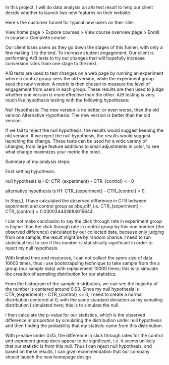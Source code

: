 In this project, I will do data analysis on a/b test result to help our client decide whether to launch two new features on their website.

Here's the customer funnel for typical new users on their site:

View home page > Explore courses > View course overview page > Enroll in course > Complete course

Our client loses users as they go down the stages of this funnel, with only a few making it to the end. To increase student engagement, Our client is performing A/B tests to try out changes that will hopefully increase conversion rates from one stage to the next.

A/B tests are used to test changes on a web page by running an experiment where a control group sees the old version, while the experiment group sees the new version. A metric is then chosen to measure the level of engagement from users in each group. These results are then used to judge whether one version is more effective than the other. A/B testing is very much like hypothesis testing with the following hypotheses:

Null Hypothesis: The new version is no better, or even worse, than the old version
Alternative Hypothesis: The new version is better than the old version

If we fail to reject the null hypothesis, the results would suggest keeping the old version. If we reject the null hypothesis, the results would suggest launching the change. These tests can be used for a wide variety of changes, from large feature additions to small adjustments in color, to see what change maximizes your metric the most.

Summary of my analysis steps:

First setting hypothesis:

null hypothesis is H0: CTR_{experiment} - CTR_{control} <= 0

alternative hypothesis is H1: CTR_{experiment} - CTR_{control} > 0.

In Step_1, I have calculated the observed difference in CTR between experiment and control group as obs_diff, i.e. CTR_{experiment} - CTR_{control} = 0.030034443684015644.

I can not make conclusion to say the click through rate in experiment group is higher than the click through rate in control group by this one number (the observed difference) calculated by our collected data, because only judging from one sample, the result might be by random chance. I need to run statistical test to see if this number is statistically significant in order to reject my null hypothesis.

With limited time and resources, I can not collect the same size of data 10000 times, thus i use bootstrapping technique to take sample from the a group (our sample data) with replacement 10000 times; this is to simulate the creation of sampling distribution for our statistics.

From the histogram of the sample distribution, we can see the majority of the number is centered around 0.03. Since my null hypothesis is CTR_{experiment} - CTR_{control} <= 0, I need to create a normal distribution centered at 0, with the same standard deviation as my sampling distribution I simulated here; this is to simulate the null.

I then calculate the p-value for our statistics, which is the observed difference in proportion by simulating the distribution under null hypothesis and then finding the probability that my statistic came from this distribution.

With p-value under 0.05, the difference in click through rates for the control and expriment group does appear to be significant, i.e. it seems unlikely that our statistic is from this null. Thus I can reject null hypothesis, and based on these results, I can give recommendation that our company should launch the new homepage design

